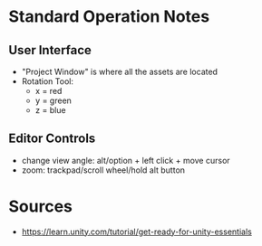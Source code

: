 
# Standard Operation Notes

## User Interface
- "Project Window" is where all the assets are located
- Rotation Tool: 
  - x = red
  - y = green
  - z = blue
  
## Editor Controls
- change view angle: alt/option + left click + move cursor
- zoom: trackpad/scroll wheel/hold alt button

# Sources
- https://learn.unity.com/tutorial/get-ready-for-unity-essentials
